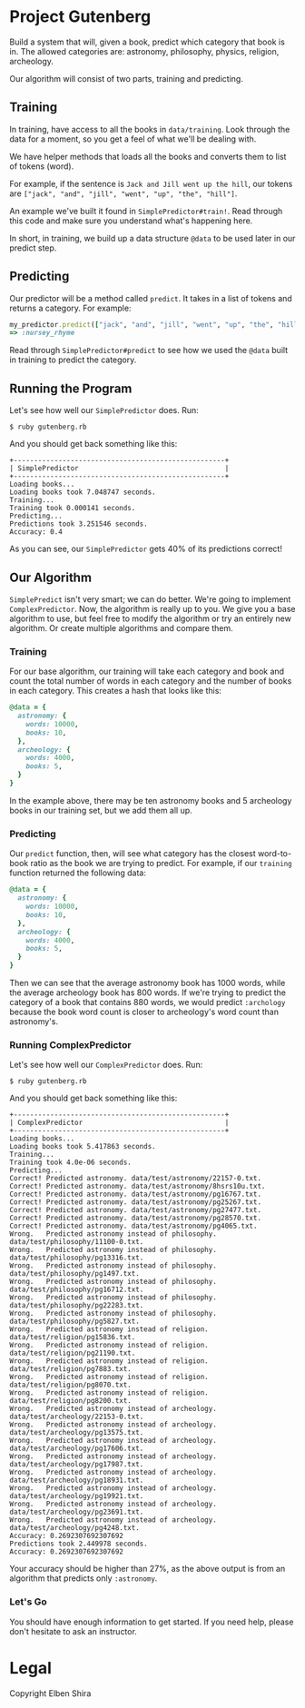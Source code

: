 # Project Gutenberg

Build a system that will, given a book, predict which category that book is in.
The allowed categories are: astronomy, philosophy, physics, religion,
archeology.

Our algorithm will consist of two parts, training and predicting.

## Training

In training, have access to all the books in `data/training`. Look through the
data for a moment, so you get a feel of what we'll be dealing with.

We have helper methods that loads all the books and converts them to list of tokens (word).

For example, if the sentence is `Jack and Jill went up the hill`, our tokens are
`["jack", "and", "jill", "went", "up", "the", "hill"]`.

An example we've built it found in `SimplePredictor#train!`. Read through this
code and make sure you understand what's happening here.

In short, in training, we build up a data structure `@data` to be used later in
our predict step.

## Predicting

Our predictor will be a method called `predict`. It takes in a list of tokens
and returns a category. For example:

```ruby
my_predictor.predict(["jack", "and", "jill", "went", "up", "the", "hill"])
=> :nursey_rhyme
```

Read through `SimplePredictor#predict` to see how we used the `@data` built in
training to predict the category.

## Running the Program

Let's see how well our `SimplePredictor` does. Run:

    $ ruby gutenberg.rb

And you should get back something like this:

```
+----------------------------------------------------+
| SimplePredictor                                    |
+----------------------------------------------------+
Loading books...
Loading books took 7.048747 seconds.
Training...
Training took 0.000141 seconds.
Predicting...
Predictions took 3.251546 seconds.
Accuracy: 0.4
```

As you can see, our `SimplePredictor` gets 40% of its predictions correct!

## Our Algorithm

`SimplePredict` isn't very smart; we can do better. We're going to implement
`ComplexPredictor`. Now, the algorithm is really up to you. We give you a base
algorithm to use, but feel free to modify the algorithm or try an entirely new
algorithm. Or create multiple algorithms and compare them.

### Training

For our base algorithm, our training will take each category and book and count the total number of words in each category and the number of books in each category.
This creates a hash that looks like this:

```ruby
@data = {
  astronomy: {
    words: 10000,
    books: 10,
  },
  archeology: {
    words: 4000,
    books: 5,
  }
}
```

In the example above, there may be ten astronomy books and 5 archeology books
in our training set, but we add them all up.

### Predicting

Our `predict` function, then, will see what category has the closest word-to-book ratio as the book we are trying to predict.
For example, if our `training` function returned the following data:

```ruby
@data = {
  astronomy: {
    words: 10000,
    books: 10,
  },
  archeology: {
    words: 4000,
    books: 5,
  }
}
```

Then we can see that the average astronomy book has 1000 words, while the average archeology book has 800 words. If we're trying to predict the category of a book that contains 880 words, we would predict `:archology` because the book word count is closer to archeology's word count than astronomy's.

### Running ComplexPredictor

Let's see how well our `ComplexPredictor` does. Run:

    $ ruby gutenberg.rb

And you should get back something like this:

```
+----------------------------------------------------+
| ComplexPredictor                                   |
+----------------------------------------------------+
Loading books...
Loading books took 5.417863 seconds.
Training...
Training took 4.0e-06 seconds.
Predicting...
Correct! Predicted astronomy. data/test/astronomy/22157-0.txt.
Correct! Predicted astronomy. data/test/astronomy/8hsrs10u.txt.
Correct! Predicted astronomy. data/test/astronomy/pg16767.txt.
Correct! Predicted astronomy. data/test/astronomy/pg25267.txt.
Correct! Predicted astronomy. data/test/astronomy/pg27477.txt.
Correct! Predicted astronomy. data/test/astronomy/pg28570.txt.
Correct! Predicted astronomy. data/test/astronomy/pg4065.txt.
Wrong.   Predicted astronomy instead of philosophy. data/test/philosophy/11100-0.txt.
Wrong.   Predicted astronomy instead of philosophy. data/test/philosophy/pg13316.txt.
Wrong.   Predicted astronomy instead of philosophy. data/test/philosophy/pg1497.txt.
Wrong.   Predicted astronomy instead of philosophy. data/test/philosophy/pg16712.txt.
Wrong.   Predicted astronomy instead of philosophy. data/test/philosophy/pg22283.txt.
Wrong.   Predicted astronomy instead of philosophy. data/test/philosophy/pg5827.txt.
Wrong.   Predicted astronomy instead of religion. data/test/religion/pg15836.txt.
Wrong.   Predicted astronomy instead of religion. data/test/religion/pg21190.txt.
Wrong.   Predicted astronomy instead of religion. data/test/religion/pg7883.txt.
Wrong.   Predicted astronomy instead of religion. data/test/religion/pg8070.txt.
Wrong.   Predicted astronomy instead of religion. data/test/religion/pg8200.txt.
Wrong.   Predicted astronomy instead of archeology. data/test/archeology/22153-0.txt.
Wrong.   Predicted astronomy instead of archeology. data/test/archeology/pg13575.txt.
Wrong.   Predicted astronomy instead of archeology. data/test/archeology/pg17606.txt.
Wrong.   Predicted astronomy instead of archeology. data/test/archeology/pg17987.txt.
Wrong.   Predicted astronomy instead of archeology. data/test/archeology/pg18931.txt.
Wrong.   Predicted astronomy instead of archeology. data/test/archeology/pg19921.txt.
Wrong.   Predicted astronomy instead of archeology. data/test/archeology/pg23691.txt.
Wrong.   Predicted astronomy instead of archeology. data/test/archeology/pg4248.txt.
Accuracy: 0.2692307692307692
Predictions took 2.449978 seconds.
Accuracy: 0.2692307692307692
```

Your accuracy should be higher than 27%, as the above output is from an
algorithm that predicts only `:astronomy`.

### Let's Go

You should have enough information to get started. If you need help, please
don't hesitate to ask an instructor.

# Legal

Copyright Elben Shira
